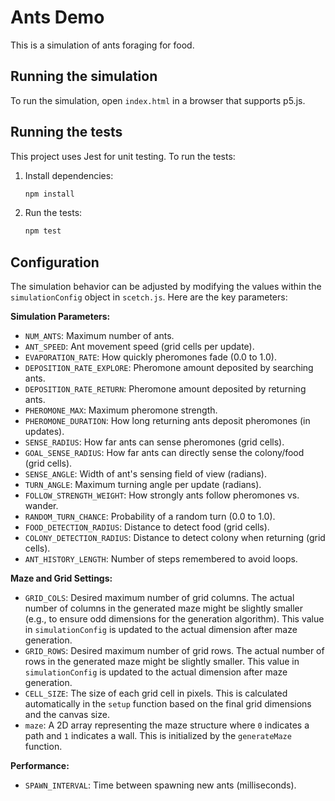 # Ants Demo

This is a simulation of ants foraging for food.

## Running the simulation

To run the simulation, open `index.html` in a browser that supports p5.js.

## Running the tests

This project uses Jest for unit testing. To run the tests:

1.  Install dependencies:
    ```bash
    npm install
    ```
2.  Run the tests:
    ```bash
    npm test
    ```

## Configuration

The simulation behavior can be adjusted by modifying the values within the `simulationConfig` object in `scetch.js`. Here are the key parameters:

**Simulation Parameters:**

*   `NUM_ANTS`: Maximum number of ants.
*   `ANT_SPEED`: Ant movement speed (grid cells per update).
*   `EVAPORATION_RATE`: How quickly pheromones fade (0.0 to 1.0).
*   `DEPOSITION_RATE_EXPLORE`: Pheromone amount deposited by searching ants.
*   `DEPOSITION_RATE_RETURN`: Pheromone amount deposited by returning ants.
*   `PHEROMONE_MAX`: Maximum pheromone strength.
*   `PHEROMONE_DURATION`: How long returning ants deposit pheromones (in updates).
*   `SENSE_RADIUS`: How far ants can sense pheromones (grid cells).
*   `GOAL_SENSE_RADIUS`: How far ants can directly sense the colony/food (grid cells).
*   `SENSE_ANGLE`: Width of ant's sensing field of view (radians).
*   `TURN_ANGLE`: Maximum turning angle per update (radians).
*   `FOLLOW_STRENGTH_WEIGHT`: How strongly ants follow pheromones vs. wander.
*   `RANDOM_TURN_CHANCE`: Probability of a random turn (0.0 to 1.0).
*   `FOOD_DETECTION_RADIUS`: Distance to detect food (grid cells).
*   `COLONY_DETECTION_RADIUS`: Distance to detect colony when returning (grid cells).
*   `ANT_HISTORY_LENGTH`: Number of steps remembered to avoid loops.

**Maze and Grid Settings:**

*   `GRID_COLS`: Desired maximum number of grid columns. The actual number of columns in the generated maze might be slightly smaller (e.g., to ensure odd dimensions for the generation algorithm). This value in `simulationConfig` is updated to the actual dimension after maze generation.
*   `GRID_ROWS`: Desired maximum number of grid rows. The actual number of rows in the generated maze might be slightly smaller. This value in `simulationConfig` is updated to the actual dimension after maze generation.
*   `CELL_SIZE`: The size of each grid cell in pixels. This is calculated automatically in the `setup` function based on the final grid dimensions and the canvas size.
*   `maze`: A 2D array representing the maze structure where `0` indicates a path and `1` indicates a wall. This is initialized by the `generateMaze` function.

**Performance:**

*   `SPAWN_INTERVAL`: Time between spawning new ants (milliseconds).
